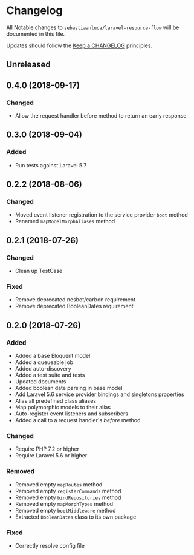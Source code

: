 # Changelog

All Notable changes to `sebastiaanluca/laravel-resource-flow` will be documented in this file.

Updates should follow the [Keep a CHANGELOG](http://keepachangelog.com/) principles.

##  Unreleased

## 0.4.0 (2018-09-17)

### Changed

- Allow the request handler before method to return an early response

## 0.3.0 (2018-09-04)

### Added

- Run tests against Laravel 5.7

##  0.2.2 (2018-08-06)

### Changed

- Moved event listener registration to the service provider `boot` method
- Renamed `mapModelMorphAliases` method

## 0.2.1 (2018-07-26)

### Changed

- Clean up TestCase

### Fixed

- Remove deprecated nesbot/carbon requirement
- Remove deprecated BooleanDates requirement

##  0.2.0 (2018-07-26)

### Added

- Added a base Eloquent model
- Added a queueable job
- Added auto-discovery
- Added a test suite and tests
- Updated documents
- Added boolean date parsing in base model
- Add Laravel 5.6 service provider bindings and singletons properties
- Alias all predefined class aliases
- Map polymorphic models to their alias
- Auto-register event listeners and subscribers
- Added a call to a request handler's _before_ method

### Changed

- Require PHP 7.2 or higher
- Require Laravel 5.6 or higher

### Removed

- Removed empty `mapRoutes` method
- Removed empty `registerCommands` method
- Removed empty `bindRepositories` method
- Removed empty `mapMorphTypes` method
- Removed empty `bootMiddleware` method
- Extracted `BooleanDates` class to its own package

### Fixed

- Correctly resolve config file
